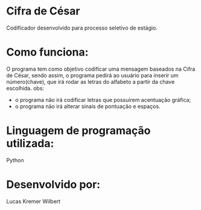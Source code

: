 # Cifra de César
Codificador desenvolvido para processo seletivo de estágio.

# Como funciona: 
O programa tem como objetivo codificar uma mensagem baseados na Cifra de César, sendo assim, o programa pedirá ao usuário para inserir um número(chave), que irá rodar as letras do alfabeto a partir da chave escolhida. 
obs: 
- o programa não irá codificar letras que possuírem acentuação gráfica;
- o programa não irá alterar sinais de pontuação e espaços.

# Linguagem de programação utilizada:
Python

# Desenvolvido por:
Lucas Kremer Wilbert
